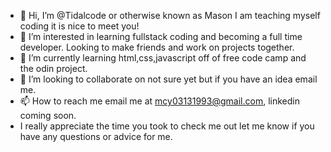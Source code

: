 - 👋 Hi, I’m @Tidalcode or otherwise known as Mason  I am teaching myself coding it is nice to meet you!
- 👀 I’m interested in learning fullstack coding and becoming a full time developer. Looking to make friends and work on projects together.
- 🌱 I’m currently learning html,css,javascript off of free code camp and the odin project.
- 💞️ I’m looking to collaborate on not sure yet but if you have an idea email me. 
- 📫 How to reach me email me at mcy03131993@gmail.com, linkedin coming soon.
- I really appreciate the time you took to check me out let me know if you have any questions or advice for me.

<!---
Tidalcode/Tidalcode is a ✨ special ✨ repository because its `README.md` (this file) appears on your GitHub profile.
You can click the Preview link to take a look at your changes.
--->
